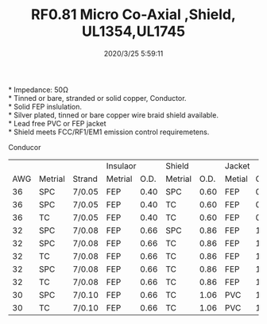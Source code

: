 ﻿---
layout: post 
title: RF0.81 Micro Co-Axial ,Shield, UL1354,UL1745
tags: FN50 RF081
categories: wire-cable
overview: High strand count very flexible bare copper inner conductor with 005" to .008" natural polypropylene insulation for very good dielectric properties.  A 36 AWG braided tinned copper shield with 90% minimum coverage.  A .010" to .012” white FEP jacket overa
part_number: 114-0236-000
thumb_img: static/202003/308-thumb-20200325140011.jpg
small_img: static/202003/308-20200325140011.jpg
date: 2020/3/25 5:59:11
---


<p>
	* Impedance: 50Ω<br />
* Tinned or bare, stranded or solid copper, Conductor. <br />
* Solid FEP inslulation.<br />
* Silver plated, tinned or bare copper wire braid shield available.<br />
* Lead free PVC or FEP jacket<br />
* Shield meets FCC/RF1/EM1 emission control requiremetens.
</p>
Conducor
<table class="table table-bordered table-hover table-condensed">
	<tbody>
		<tr>
			<td colspan="3">
			</td>
			<td colspan="2">
				Insulaor
			</td>
			<td colspan="2">
				Shield
			</td>
			<td colspan="2">
				Jacket
			</td>
		</tr>
		<tr>
			<td>
				AWG
			</td>
			<td>
				Metrial
			</td>
			<td>
				Strand
			</td>
			<td>
				Metrial
			</td>
			<td>
				O.D.
			</td>
			<td>
				Metrial
			</td>
			<td>
				O.D.
			</td>
			<td>
				Metial
			</td>
			<td>
				O.D.
			</td>
		</tr>
		<tr>
			<td>
				36
			</td>
			<td>
				SPC
			</td>
			<td>
				7/0.05
			</td>
			<td>
				FEP
			</td>
			<td>
				0.40
			</td>
			<td>
				SPC
			</td>
			<td>
				0.60
			</td>
			<td>
				FEP
			</td>
			<td>
				0.81
			</td>
		</tr>
		<tr>
			<td>
				36
			</td>
			<td>
				SPC
			</td>
			<td>
				7/0.05
			</td>
			<td>
				FEP
			</td>
			<td>
				0.40
			</td>
			<td>
				TC
			</td>
			<td>
				0.60
			</td>
			<td>
				FEP
			</td>
			<td>
				0.81
			</td>
		</tr>
		<tr>
			<td>
				36
			</td>
			<td>
				TC
			</td>
			<td>
				7/0.05
			</td>
			<td>
				FEP
			</td>
			<td>
				0.40
			</td>
			<td>
				TC
			</td>
			<td>
				0.60
			</td>
			<td>
				FEP
			</td>
			<td>
				0.81
			</td>
		</tr>
		<tr>
			<td>
				32
			</td>
			<td>
				SPC
			</td>
			<td>
				7/0.08
			</td>
			<td>
				FEP
			</td>
			<td>
				0.66
			</td>
			<td>
				SPC
			</td>
			<td>
				0.86
			</td>
			<td>
				FEP
			</td>
			<td>
				1.13
			</td>
		</tr>
		<tr>
			<td>
				32
			</td>
			<td>
				SPC
			</td>
			<td>
				7/0.08
			</td>
			<td>
				FEP
			</td>
			<td>
				0.66
			</td>
			<td>
				TC
			</td>
			<td>
				0.86
			</td>
			<td>
				FEP
			</td>
			<td>
				1.13
			</td>
		</tr>
		<tr>
			<td>
				32
			</td>
			<td>
				TC
			</td>
			<td>
				7/0.08
			</td>
			<td>
				FEP
			</td>
			<td>
				0.66
			</td>
			<td>
				TC
			</td>
			<td>
				0.86
			</td>
			<td>
				FEP
			</td>
			<td>
				1.13
			</td>
		</tr>
		<tr>
			<td>
				32
			</td>
			<td>
				SPC
			</td>
			<td>
				7/0.08
			</td>
			<td>
				FEP
			</td>
			<td>
				0.66
			</td>
			<td>
				TC
			</td>
			<td>
				0.86
			</td>
			<td>
				FEP
			</td>
			<td>
				1.37
			</td>
		</tr>
		<tr>
			<td>
				32
			</td>
			<td>
				TC
			</td>
			<td>
				7/0.08
			</td>
			<td>
				FEP
			</td>
			<td>
				0.66
			</td>
			<td>
				TC
			</td>
			<td>
				0.86
			</td>
			<td>
				FEP
			</td>
			<td>
				1.37
			</td>
		</tr>
		<tr>
			<td>
				30
			</td>
			<td>
				SPC
			</td>
			<td>
				7/0.10
			</td>
			<td>
				FEP
			</td>
			<td>
				0.66
			</td>
			<td>
				TC
			</td>
			<td>
				1.06
			</td>
			<td>
				PVC
			</td>
			<td>
				1.78
			</td>
		</tr>
		<tr>
			<td>
				30
			</td>
			<td>
				TC
			</td>
			<td>
				7/0.10
			</td>
			<td>
				FEP
			</td>
			<td>
				0.66
			</td>
			<td>
				TC
			</td>
			<td>
				1.06
			</td>
			<td>
				PVC
			</td>
			<td>
				1.78
			</td>
		</tr>
	</tbody>
</table>
